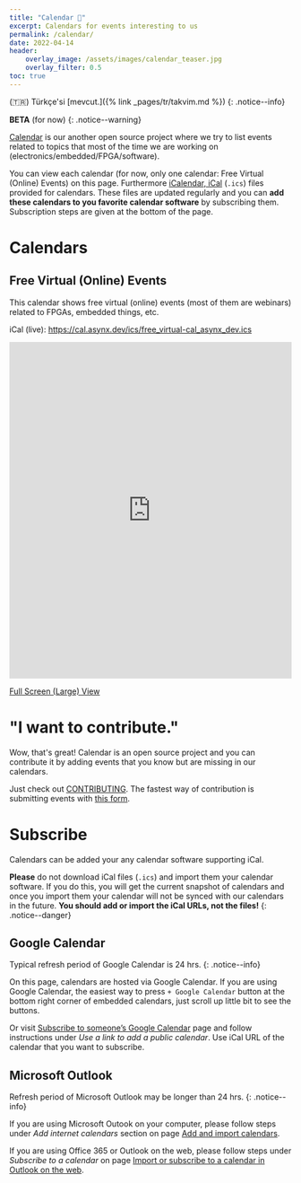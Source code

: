 ```yaml
---
title: "Calendar 📅"
excerpt: Calendars for events interesting to us
permalink: /calendar/
date: 2022-04-14
header:
    overlay_image: /assets/images/calendar_teaser.jpg
    overlay_filter: 0.5
toc: true
---
```


(🇹🇷) Türkçe'si [mevcut.]({% link _pages/tr/takvim.md %})
{: .notice--info}

**BETA** (for now)
{: .notice--warning}

[Calendar](https://github.com/asynx-dev/calendar) is our another open source
project where we try to list events related to topics that most of the time we
are working on (electronics/embedded/FPGA/software).

You can view each calendar (for now, only one calendar: Free Virtual (Online)
Events) on this page. Furthermore [iCalendar,
iCal](https://en.wikipedia.org/wiki/ICalendar) (`.ics`) files provided for
calendars. These files are updated regularly and you can **add these calendars
to you favorite calendar software** by subscribing them. Subscription steps are
given at the bottom of the page.

# Calendars

## Free Virtual (Online) Events

This calendar shows free virtual (online) events (most of them are webinars)
related to FPGAs, embedded things, etc.

iCal (live): <https://cal.asynx.dev/ics/free_virtual-cal_asynx_dev.ics>

<!--markdownlint-disable MD033 MD013-->
<iframe src="https://calendar.google.com/calendar/embed?src=8sar0e8es1aip4mibj2kj72qhk2idjts%40import.calendar.google.com&ctz=Europe%2FIstanbul" style="border: 0" width="100%" height="600" frameborder="0" scrolling="no"></iframe>
<!--markdownlint-enable MD033 MD013-->

[Full Screen (Large) View](https://calendar.google.com/calendar/embed?src=8sar0e8es1aip4mibj2kj72qhk2idjts%40import.calendar.google.com&ctz=Europe%2FIstanbul)

# "I want to contribute."

Wow, that's great! Calendar is an open source project and you can contribute it
by adding events that you know but are missing in our calendars.

Just check out
[CONTRIBUTING](https://github.com/asynx-dev/calendar/blob/master/CONTRIBUTING.md).
The fastest way of contribution is submitting events with [this
form](https://docs.google.com/forms/d/e/1FAIpQLSdGZU8H_HiPADyYQCg9iEqZ1vJs4mN0vAUbAK5NNGr9ycPwSw/viewform?usp=sf_link).

# Subscribe

Calendars can be added your any calendar software supporting iCal.

**Please** do not download iCal files (`.ics`) and import them your calendar
software. If you do this, you will get the current snapshot of calendars and
once you import them your calendar will not be synced with our calendars in the
future. **You should add or import the iCal URLs, not the files!**
{: .notice--danger}

## Google Calendar

Typical refresh period of Google Calendar is 24 hrs.
{: .notice--info}

On this page, calendars are hosted via Google Calendar. If you are using Google
Calendar, the easiest way to press `+ Google Calendar` button at the bottom
right corner of embedded calendars, just scroll up little bit to see the
buttons.

Or visit [Subscribe to someone’s Google Calendar](https://support.google.com/calendar/answer/37100)
page and follow instructions under *Use a link to add a public calendar*.
Use iCal URL of the calendar that you want to subscribe.

## Microsoft Outlook

Refresh period of Microsoft Outlook may be longer than 24 hrs.
{: .notice--info}

If you are using Microsoft Outook on your computer, please follow steps
under *Add internet calendars* section on page
[Add and import calendars](https://support.microsoft.com/en-us/office/import-calendars-into-outlook-8e8364e1-400e-4c0f-a573-fe76b5a2d379).

If you are using Office 365 or Outlook on the web, please follow steps
under *Subscribe to a calendar* on page
[Import or subscribe to a calendar in Outlook on the web](https://support.microsoft.com/en-us/office/import-or-subscribe-to-a-calendar-in-outlook-on-the-web-503ffaf6-7b86-44fe-8dd6-8099d95f38df).
